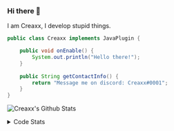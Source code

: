 ### Hi there 👋

I am Creaxx, I develop stupid things. 

```java
public class Creaxx implements JavaPlugin {

    public void onEnable() {
        System.out.println("Hello there!");
    }
    
    public String getContactInfo() {
        return "Message me on discord: Creaxx#0001";
    }
}
```

![Creaxx's Github Stats](https://github-readme-stats.vercel.app/api?username=CreaxxOG&show_icons=true&theme=dark&count_private=true)

<details>
  <summary>Code Stats</summary>

<!--START_SECTION:waka-->
![Code Time](http://img.shields.io/badge/Code%20Time-944%20hrs%2033%20mins-blue)

![Lines of code](https://img.shields.io/badge/From%20Hello%20World%20I%27ve%20Written-2%20Thousand%20lines%20of%20code-blue)

**🐱 My GitHub Data** 

> 🏆 689 Contributions in the Year 2022
 > 
> 📦 231.4 kB Used in GitHub's Storage 
 > 
> 🚫 Not Opted to Hire
 > 
> 📜 3 Public Repositories 
 > 
> 🔑 3 Private Repositories  
 > 
**I'm a Night 🦉** 

```text
🌞 Morning    20 commits     █░░░░░░░░░░░░░░░░░░░░░░░░   4.21% 
🌆 Daytime    216 commits    ███████████░░░░░░░░░░░░░░   45.47% 
🌃 Evening    219 commits    ███████████░░░░░░░░░░░░░░   46.11% 
🌙 Night      20 commits     █░░░░░░░░░░░░░░░░░░░░░░░░   4.21%

```
📅 **I'm Most Productive on Sunday** 

```text
Monday       68 commits     ███░░░░░░░░░░░░░░░░░░░░░░   14.32% 
Tuesday      73 commits     ███░░░░░░░░░░░░░░░░░░░░░░   15.37% 
Wednesday    84 commits     ████░░░░░░░░░░░░░░░░░░░░░   17.68% 
Thursday     52 commits     ██░░░░░░░░░░░░░░░░░░░░░░░   10.95% 
Friday       47 commits     ██░░░░░░░░░░░░░░░░░░░░░░░   9.89% 
Saturday     65 commits     ███░░░░░░░░░░░░░░░░░░░░░░   13.68% 
Sunday       86 commits     ████░░░░░░░░░░░░░░░░░░░░░   18.11%

```


📊 **This Week I Spent My Time On** 

```text
💬 Programming Languages: 
Java                     13 hrs 57 mins      ██████████████████████░░░   90.29% 
XML                      43 mins             █░░░░░░░░░░░░░░░░░░░░░░░░   4.71% 
Kotlin                   31 mins             ░░░░░░░░░░░░░░░░░░░░░░░░░   3.43% 
GitIgnore file           8 mins              ░░░░░░░░░░░░░░░░░░░░░░░░░   0.89% 
YAML                     5 mins              ░░░░░░░░░░░░░░░░░░░░░░░░░   0.63%

🔥 Editors: 
IntelliJ                 15 hrs 27 mins      █████████████████████████   100.0%

```

**I Mostly Code in Java** 

```text
Java                     8 repos             ████████████████░░░░░░░░░   66.67% 
Kotlin                   3 repos             ██████░░░░░░░░░░░░░░░░░░░   25.0% 
EJS                      1 repo              ██░░░░░░░░░░░░░░░░░░░░░░░   8.33%

```



 Last Updated on 27/10/2022 12:56:44 UTC
<!--END_SECTION:waka-->
</details>
